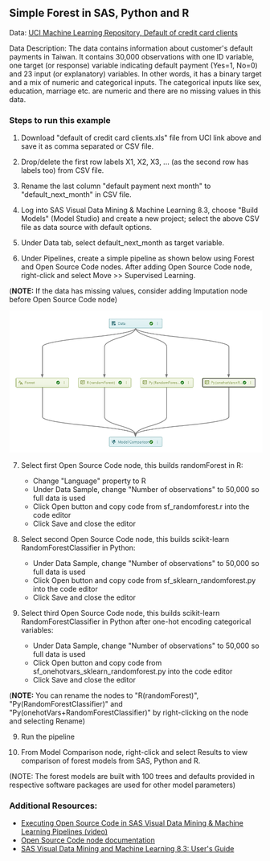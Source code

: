 ## Simple Forest in SAS, Python and R

Data: [UCI Machine Learning Repository, Default of credit card clients](https://archive.ics.uci.edu/ml/datasets/default+of+credit+card+clients#)

Data Description: The data contains information about customer's default payments in Taiwan. It contains 30,000 observations with one ID variable, one target (or response) variable indicating default payment (Yes=1, No=0) and 23 input (or explanatory) variables. In other words, it has a binary target and a mix of numeric and categorical inputs. The categorical inputs like sex, education, marriage etc. are numeric and there are no missing values in this data.

### Steps to run this example
1. Download "default of credit card clients.xls" file from UCI link above and save it as comma separated or CSV file.

2. Drop/delete the first row labels X1, X2, X3, ... (as the second row has labels too) from CSV file.

3. Rename the last column "default payment next month" to "default_next_month" in CSV file.

4. Log into SAS Visual Data Mining & Machine Learning 8.3, choose "Build Models" (Model Studio) and create a new project; select the above CSV file as data source with default options.

5. Under Data tab, select default_next_month as target variable.

6. Under Pipelines, create a simple pipeline as shown below using Forest and Open Source Code nodes. After adding Open Source Code node, right-click and select Move >> Supervised Learning.

(**NOTE:** If the data has missing values, consider adding Imputation node before Open Source Code node)

![alt text](sf_pipeline.PNG "Simple Forest")

7. Select first Open Source Code node, this builds randomForest in R:
   - Change "Language" property to R
   - Under Data Sample, change "Number of observations" to 50,000 so full data is used
   - Click Open button and copy code from sf_randomforest.r into the code editor
   - Click Save and close the editor

8. Select second Open Source Code node, this builds scikit-learn RandomForestClassifier in Python:
   - Under Data Sample, change "Number of observations" to 50,000 so full data is used
   - Click Open button and copy code from sf_sklearn_randomforest.py into the code editor
   - Click Save and close the editor
   
9. Select third Open Source Code node, this builds scikit-learn RandomForestClassifier in Python after one-hot encoding categorical variables:
   - Under Data Sample, change "Number of observations" to 50,000 so full data is used
   - Click Open button and copy code from sf_onehotvars_sklearn_randomforest.py into the code editor
   - Click Save and close the editor   
   
(**NOTE:** You can rename the nodes to "R(randomForest)", "Py(RandomForestClassifier)" and "Py(onehotVars+RandomForestClassifier)" by right-clicking on the node and selecting Rename)

9. Run the pipeline 

10. From Model Comparison node, right-click and select Results to view comparison of forest models from SAS, Python and R.

(NOTE: The forest models are built with 100 trees and defaults provided in respective software packages are used for other model parameters)

### Additional Resources:
- [Executing Open Source Code in SAS Visual Data Mining & Machine Learning Pipelines (video)](https://youtu.be/VSryf7qJi1g)
- [Open Source Code node documentation](https://go.documentation.sas.com/?cdcId=vdmmlcdc&cdcVersion=8.3&docsetId=vdmmlref&docsetTarget=n0gn2o41lgv4exn17lngd558jcso.htm&locale=en)
- [SAS Visual Data Mining and Machine Learning 8.3: User's Guide](https://go.documentation.sas.com/?cdcId=vdmmlcdc&cdcVersion=8.3&docsetId=vdmmlug&docsetTarget=titlepage.htm&locale=en)